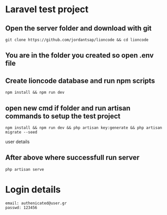 # Laravel test project  

## Open the server folder and download with git  
```console
git clone https://github.com/jordantsap/lioncode && cd lioncode
```
## You are in the folder you created so open .env file  
## Create lioncode database  and run npm scripts  
```console
npm install && npm run dev
```
## open new cmd if folder and run artisan commands to setup the test project  
```console
npm install && npm run dev && php artisan key:generate && php artisan migrate --seed
```
user details 
## After above where successfull run server
```console
php artisan serve
```
# Login details
```
email: authenicated@user.gr
passwd: 123456
```
